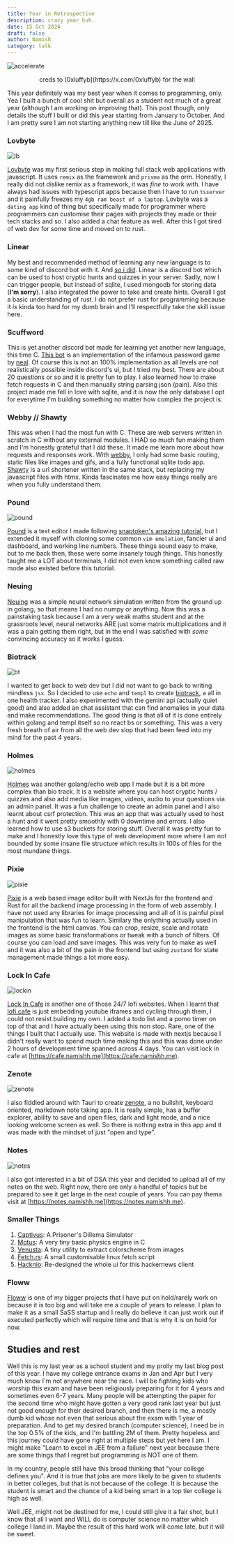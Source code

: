 ```yaml
---
title: Year in Retrospective 
description: crazy year huh. 
date: 15 Oct 2024
draft: false
author: Namish 
category: talk
---
```


![accelerate](/accelerate.jpg)
<div class="mb-2" align="center">
creds to [0xluffyb](https://x.com/0xluffyb) for the wall
</div>

This year definitely was my best year when it comes to programming, only. Yea I built a bunch of cool shit but overall as a student not much of a great year (although I am working on improving that). This post though, only details the stuff I built or did this year starting from January to October. And I am pretty sure I am not starting anything new till like the June of 2025. 

### Lovbyte

![lb](https://i.imgur.com/v8FxPyT.png)

[Lovbyte](https://github.com/namishh/lovbyte) was my first serious step in making full stack web applications with javascript. It uses `remix` as the framework and `prisma` as the orm. Honestly, I really did not dislike remix as a framework, it was _fine_ to work with. I have always had issues with typescript apps because then I have to run `tsserver` and it painfully freezes my `4gb ram beast of a laptop`. Lovbyte was a `dating app` kind of thing but specifically made for programmer where programmers can customise their pages with projects they made or their tech stacks and so. I also added a chat feature as well. After this I got tired of web dev for some time and moved on to rust. 

### Linear

My best and recommended method of learning any new language is to some kind of discord bot with it. And [so i did](https://github.com/namishh/linear). Linear is a discord bot which can be used to host cryptic hunts and quizzes in your server. Sadly, now I can trigger people, but instead of sqlite, I used mongodb for storing data (**I'm sorry**). I also integrated the power to take and create hints. Overall I got a basic understanding of rust. I do not prefer rust for programming because it _is_ kinda too hard for my dumb brain and I'll respectfully take the skill issue here.

### Scuffword 

This is yet another discord bot made for learning yet another new language, this time C. [This bot](https://github.com/namishh/scuffword) is an implementation of the infamous password game by [neal](https://neal.fun). Of course this is not an 100% implementation as all levels are not realistically possible inside discord's ui, but I tried my best. There are about 20 questions or so and it is pretty fun to play. I also learned how to make fetch requests in C and then manually string parsing json (pain). Also this project made me fell in love with sqlite, and it is now the only database I opt for everytime I'm building something no matter how complex the project is.

### Webby // Shawty

This was when I had the most fun with C. These are web servers written in scratch in C without any external modules. I HAD so much fun making them and I'm honestly grateful that I did these. It made me learn more about how requests and responses work. With [webby](https://github.com/namishh/webby), I only had some basic routing, static files like images and gifs, and a fully functional sqlite todo app. [Shawty](https://github.com/namishh/shawty) is a url shortener written in the same stack, but replacing my javascript files with htmx. Kinda fascinates me how easy things really are when you fully understand them.

### Pound

![pound](https://i.imgur.com/q5I6zJt.png)

[Pound](https://github.com/namishh/pound) is a text editor I made following [snaptoken's amazing tutorial](https://viewsourcecode.org/snaptoken/kilo/), but I extended it myself with cloning some common `vim emulation`, fancier ui and dashboard, and working line numbers. These things sound easy to make, but to me back then, these were some insanely tough things. This honestly taught me a LOT about terminals, I did not even know something called raw mode also existed before this tutorial.

### Neuing 

[Neuing](https://github.com/namishh/neuing) was a simple neural network simulation written from the ground up in golang, so that means I had no numpy or anything. Now this was a painstaking task because I am a very weak maths student and at the grassroots level, neural networks ARE just some matrix multiplications and it was a pain getting them right, but in the end I was satisfied with _some_ convincing accuracy so it works I guess.

### Biotrack 

![bt](https://i.imgur.com/NNaq5Lp.png)

I wanted to get back to web dev but I did not want to go back to writing mindless `jsx`. So I decided to use `echo` and `templ` to create [biotrack](https://git.new/biotrack), a all in one health tracker. I also experimented with the gemini api (actually quiet good) and also added an chat assistant that can find anomalies in your data and make recommendations. The good thing is that all of it is done entirely within golang and templ itself so no react bs or something. This was a very fresh breath of air from all the web dev slop that had been feed into my mind for the past 4 years.

### Holmes 

![holmes](https://i.imgur.com/m87qXdv.png)

[Holmes](https://github.com/namishh/holmes) was another golang/echo web app I made but it is a bit more complex than bio track. It is a website where you can host cryptic hunts / quizzes and also add media like images, videos, audio to your questions via an admin panel. It was a fun challenge to create an admin panel and I also learnt about csrf protection. This was an app that was actually used to host a hunt and it went pretty smoothly with 0 downtime and errors. I also learned how to use s3 buckets for storing stuff. Overall it was pretty fun to make and I honestly love this type of web development more where I am not bounded by some insane file structure which results in 100s of files for the most mundane things.

### Pixie

![pixie](https://i.imgur.com/rNaopDH.png)

[Pixie](https://github.com/namishh/pixie) is a web based image editor built with NextJs for the frontend and Rust for all the backend image processing in the form of web assembly. I have not used any libraries for image processing and all of it is painful pixel manipulation that was fun to learn. Similary the onlything actually used in the frontend is the html canvas. You can crop, resize, scale and rotate images as some basic transformations or tweak with a bunch of filters. Of course you can load and save images. This was very fun to make as well and it was also a bit of the pain in the frontend but using `zustand` for state management made things a lot more easy.

### Lock In Cafe

![lockin](https://i.imgur.com/qv3Lkkl.png)

[Lock In Cafe](https://github.com/namishh/lockin) is another one of those 24/7 lofi websites. When I learnt that [lofi.cafe](https://lofi.cafe) is just embedding youtube iframes and cycling through them, I could not resist building my own. I added a todo list and a pomo timer on top of that and I have actually been using this non stop. Rare, one of the things I built that I actually use. This website is made with nextjs because I didn't really want to spend much time making this and this was done under 2 hours of development time spanned across 4 days. You can visit lock in cafe at [https://cafe.namishh.me](https://cafe.namishh.me).

### Zenote 

![zenote](https://i.imgur.com/ryA9Aq6.png)

I also fiddled around with Tauri to create [zenote](https://github.com/namishh/zenote), a no bullshit, keyboard oriented, markdown note taking app. It is really simple, has a buffer explorer, ability to save and open files, dark and light mode, and a nice looking welcome screen as well. So there is nothing extra in this app and it was made with the mindset of just "open and type".

### Notes 

![notes](https://i.imgur.com/SnFRveH.png)

I also got interested in a bit of DSA this year and decided to upload all of my notes on the web. Right now, there are only a handful of topics but be prepared to see it get large in the next couple of years. You can pay thema visit at [https://notes.namishh.me](https://notes.namishh.me).

### Smaller Things 

1. [Captivus](https://github.com/namishh/captivus): A Prisoner's Dillema Simulator 
2. [Motus](https://github.com/namishh/motus): A very tiny basic physics engine in C 
3. [Venusta](https://github.com/namishh/venusta): A tiny utility to extract colorscheme from images
4. [Fetch.rs](https://github.com/namishh/fetch.rs): A small customisable linux fetch script
5. [Hacknio](https://hacknio.vercel.app): Re-designed the whole ui for this hackernews client

### Floww 

[Floww](https://git.new/floww) is one of my bigger projects that I have put on hold/rarely work on because it is too big and will take me a couple of years to release. I plan to make it as a small SaSS startup and I really do believe it can just work out if executed perfectly which will require time and that is why it is on hold for now.


## Studies and rest

Well this is my last year as a school student and my prolly my last blog post of this year. I have my college entrance exams in Jan and Apr but I very much know I'm not anywhere near the race. I will be fighting kids who worship this exam and have been religiously preparing for it for 4 years and sometimes even 6-7 years. Many people will be attempting the paper for the second time who might have gotten a very good rank last year but just not good enough for their desired branch, and then there is me, a mostly dumb kid whose not even that serious about the exam with 1 year of preparation. And to get my desired branch (computer science), I need be in the top 0.5% of the kids, and I'm battling 2M of them. Pretty hopeless and this journey could have gone right at multiple steps but yet here I am. I might make "Learn to excel in JEE from a failure" next year because there are some things that I regret but programming is NOT one of them.

In my country, people still have this broad thinking that "your college defines you". And it is true that jobs are more likely to be given to students in better colleges, but that is not because of the college. It is because the student is smart and the chance of a kid being smart in a top tier college is high as well.

Well JEE, might not be destined for me, I could still give it a fair shot, but I know that all I want and WILL do is computer science no matter which college I land in. Maybe the result of this hard work will come late, but it will be sweet.

